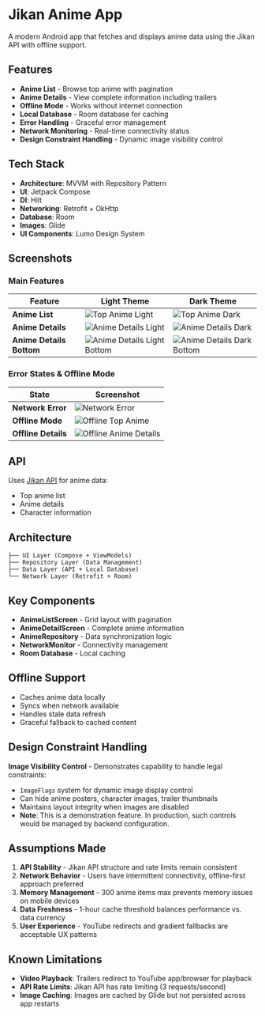 # Jikan Anime App

A modern Android app that fetches and displays anime data using the Jikan API with offline support.

## Features

- **Anime List** - Browse top anime with pagination
- **Anime Details** - View complete information including trailers
- **Offline Mode** - Works without internet connection
- **Local Database** - Room database for caching
- **Error Handling** - Graceful error management
- **Network Monitoring** - Real-time connectivity status
- **Design Constraint Handling** - Dynamic image visibility control

## Tech Stack

- **Architecture**: MVVM with Repository Pattern
- **UI**: Jetpack Compose
- **DI**: Hilt
- **Networking**: Retrofit + OkHttp
- **Database**: Room
- **Images**: Glide
- **UI Components**: Lumo Design System

## Screenshots

### Main Features

| Feature                  | Light Theme                                                          | Dark Theme                                                         |
| ------------------------ | -------------------------------------------------------------------- | ------------------------------------------------------------------ |
| **Anime List**           | ![Top Anime Light](assets/top_anime_light.png)                       | ![Top Anime Dark](assets/top_anime_dark.png)                       |
| **Anime Details**        | ![Anime Details Light](assets/anime_details_light.png)               | ![Anime Details Dark](assets/anime_details_dark.png)               |
| **Anime Details Bottom** | ![Anime Details Light Bottom](assets/anime_details_light_bottom.png) | ![Anime Details Dark Bottom](assets/anime_details_dark_bottom.png) |

### Error States & Offline Mode

| State               | Screenshot                                                    |
| ------------------- | ------------------------------------------------------------- |
| **Network Error**   | ![Network Error](assets/network_error.png)                    |
| **Offline Mode**    | ![Offline Top Anime](assets/no_network_top_anime.png)         |
| **Offline Details** | ![Offline Anime Details](assets/no_network_anime_details.png) |

## API

Uses [Jikan API](https://jikan.moe/) for anime data:

- Top anime list
- Anime details
- Character information

## Architecture

```
├── UI Layer (Compose + ViewModels)
├── Repository Layer (Data Management)
├── Data Layer (API + Local Database)
└── Network Layer (Retrofit + Room)
```

## Key Components

- **AnimeListScreen** - Grid layout with pagination
- **AnimeDetailScreen** - Complete anime information
- **AnimeRepository** - Data synchronization logic
- **NetworkMonitor** - Connectivity management
- **Room Database** - Local caching

## Offline Support

- Caches anime data locally
- Syncs when network available
- Handles stale data refresh
- Graceful fallback to cached content

## Design Constraint Handling

**Image Visibility Control** - Demonstrates capability to handle legal constraints:

- `ImageFlags` system for dynamic image display control
- Can hide anime posters, character images, trailer thumbnails
- Maintains layout integrity when images are disabled
- **Note**: This is a demonstration feature. In production, such controls would be managed by backend configuration.

## Assumptions Made

1. **API Stability** - Jikan API structure and rate limits remain consistent
2. **Network Behavior** - Users have intermittent connectivity, offline-first approach preferred
3. **Memory Management** - 300 anime items max prevents memory issues on mobile devices
4. **Data Freshness** - 1-hour cache threshold balances performance vs. data currency
5. **User Experience** - YouTube redirects and gradient fallbacks are acceptable UX patterns

## Known Limitations

- **Video Playback**: Trailers redirect to YouTube app/browser for playback
- **API Rate Limits**: Jikan API has rate limiting (3 requests/second)
- **Image Caching**: Images are cached by Glide but not persisted across app restarts

